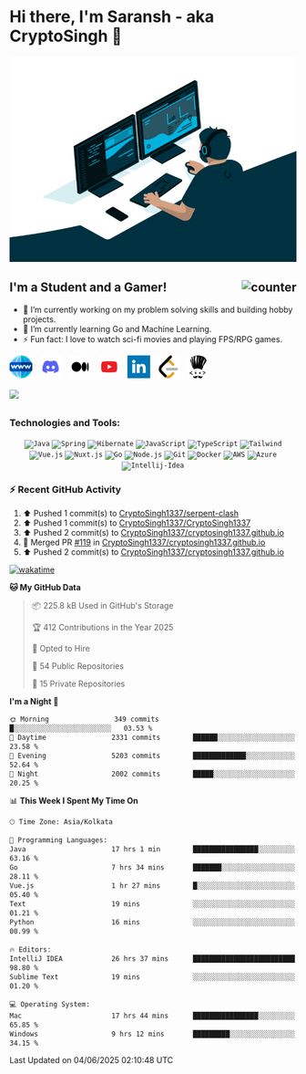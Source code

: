 # Hi there, I'm Saransh - aka CryptoSingh 👋

<div align="center">
<img src="https://github.com/CryptoSingh1337/CryptoSingh1337/blob/master/icons/code.gif" height="360px" width="640px" alt="gif"/>
</div>

## I'm a Student and a Gamer!<img src="https://komarev.com/ghpvc/?username=cryptosingh1337" alt="counter" align="right"/>

- 🔭 I’m currently working on my problem solving skills and building hobby projects.
- 🌱 I’m currently learning Go and Machine Learning.
- ⚡ Fun fact: I love to watch sci-fi movies and playing FPS/RPG games.

<a href="https://www.saransh.pro/" target="_blank"><img alt="Portfolio" height="40px" width="40px" src="./icons/world-wide-web.svg"/></a>&nbsp;&nbsp;
<a href="https://discord.gg/6efHuzv" target="_blank"><img alt="Discord" height="40px" width="40px" src="./icons/discord.svg"/></a>&nbsp;&nbsp;
<a href="https://cryptosingh1337.medium.com/" target="_blank"><img alt="Medium" height="40px" width="40px" src="./icons/medium.svg"/></a>&nbsp;&nbsp;
<a href="https://youtube.com/cryptosingh" target="_blank"><img alt="YouTube" height="40px" width="40px" src="./icons/youtube.svg"/></a>&nbsp;&nbsp;
<a href="https://linkedin.com/in/saransh-kumar-2k19/" target="_blank"><img alt="LinkedIn" height="40px" width="40px" src="./icons/linkedin.svg"/></a>&nbsp;&nbsp;
<a href="https://leetcode.com/cryptosingh/" target="_blank"><img alt="Leetcode" height="40px" width="40px" src="./icons/leetcode.svg"/></a>&nbsp;&nbsp;
<a href="https://codechef.com/users/cryptosingh" target="_blank"><img alt="Codechef" height="40px" width="40px" src="./icons/codechef.svg"/></a>
<br>
<br>
<a href="https://github.com/CryptoSingh1337/cryptosingh1337.github.io/raw/master/public/resume/SaranshKumar-Resume.pdf" download>![](https://img.shields.io/badge/Download-R%C3%A9sum%C3%A9-blue?style=plastic)</a>

##

### Technologies and Tools:

<div align="center">
 <code><img alt="Java" height="40px" width="40px" src="https://raw.githubusercontent.com/tomchen/stack-icons/master/logos/java.svg" title="Java"/></code>
 <code><img alt="Spring" height="40px" width="40px" src="https://raw.githubusercontent.com/tomchen/stack-icons/master/logos/spring.svg" title="Spring"/></code>
 <code><img alt="Hibernate" height="40px" width="40px" src="https://raw.githubusercontent.com/tomchen/stack-icons/master/logos/hibernate.svg" title="Hibernate"/></code>
 <code><img alt="JavaScript" height="40px" width="40px" src="https://raw.githubusercontent.com/tomchen/stack-icons/master/logos/javascript.svg" title="JavaScript"/></code>
 <code><img alt="TypeScript" height="40px" width="40px" src="https://raw.githubusercontent.com/get-icon/geticon/master/icons/typescript-icon.svg" title="TypeScript"/></code>
 <code><img alt="Tailwind" height="40px" width="40px" src="https://raw.githubusercontent.com/get-icon/geticon/master/icons/tailwindcss-icon.svg" title="Tailwind CSS"/></code>
 <code><img alt="Vue.js" height="40px" width="40px" src="https://raw.githubusercontent.com/tomchen/stack-icons/master/logos/vue.svg" title="Vue.js"/></code>
 <code><img alt="Nuxt.js" height="40px" width="40px" src="https://raw.githubusercontent.com/get-icon/geticon/master/icons/nuxt-icon.svg" title="Nuxt 3"/></code>
 <code><img alt="Go" height="40px" width="40px" src="https://raw.githubusercontent.com/tomchen/stack-icons/master/logos/gopher.svg" title="Go"/></code>
 <code><img alt="Node.js" height="40px" width="40px" src="https://raw.githubusercontent.com/get-icon/geticon/master/icons/nodejs-icon.svg" title="Node.js"/></code>
 <code><img alt="Git" height="40px" width="40px" src="https://raw.githubusercontent.com/tomchen/stack-icons/master/logos/git-icon.svg" title="Git"/></code>
 <code><img alt="Docker" height="40px" width="40px" src="https://raw.githubusercontent.com/tomchen/stack-icons/master/logos/docker-icon.svg" title="Docker"/></code>
 <code><img alt="AWS" height="40px" width="40px" src="https://raw.githubusercontent.com/get-icon/geticon/master/icons/aws.svg" title="AWS"/></code>
 <code><img alt="Azure" height="40px" width="40px" src="https://raw.githubusercontent.com/get-icon/geticon/master/icons/azure-icon.svg" title="Azure"/></code>
 <code><img alt="Intellij-Idea" height="40px" width="40px" src="https://raw.githubusercontent.com/tomchen/stack-icons/master/logos/intellij-idea.svg" title="Intellij-IDEA"/></code>
</div>

### ⚡ Recent GitHub Activity

<!--RECENT_ACTIVITY:start-->
1. ⬆️ Pushed 1 commit(s) to [CryptoSingh1337/serpent-clash](https://github.com/CryptoSingh1337/serpent-clash)<br>
2. ⬆️ Pushed 1 commit(s) to [CryptoSingh1337/CryptoSingh1337](https://github.com/CryptoSingh1337/CryptoSingh1337)<br>
3. ⬆️ Pushed 2 commit(s) to [CryptoSingh1337/cryptosingh1337.github.io](https://github.com/CryptoSingh1337/cryptosingh1337.github.io)<br>
4. 🎉 Merged PR [#119](https://github.com/CryptoSingh1337/cryptosingh1337.github.io/pull/119) in [CryptoSingh1337/cryptosingh1337.github.io](https://github.com/CryptoSingh1337/cryptosingh1337.github.io)<br>
5. ⬆️ Pushed 2 commit(s) to [CryptoSingh1337/cryptosingh1337.github.io](https://github.com/CryptoSingh1337/cryptosingh1337.github.io)<br>
<!--RECENT_ACTIVITY:end-->

[![wakatime](https://wakatime.com/badge/user/b9df6102-292d-4e04-8c49-0347a58ded19.svg)](https://wakatime.com/@b9df6102-292d-4e04-8c49-0347a58ded19)
<!--START_SECTION:waka-->
**🐱 My GitHub Data** 

> 📦 225.8 kB Used in GitHub's Storage 
 > 
> 🏆 412 Contributions in the Year 2025
 > 
> 💼 Opted to Hire
 > 
> 📜 54 Public Repositories 
 > 
> 🔑 15 Private Repositories 
 > 
**I'm a Night 🦉** 

```text
🌞 Morning                349 commits         █░░░░░░░░░░░░░░░░░░░░░░░░   03.53 % 
🌆 Daytime                2331 commits        ██████░░░░░░░░░░░░░░░░░░░   23.58 % 
🌃 Evening                5203 commits        █████████████░░░░░░░░░░░░   52.64 % 
🌙 Night                  2002 commits        █████░░░░░░░░░░░░░░░░░░░░   20.25 % 
```


📊 **This Week I Spent My Time On** 

```text
🕑︎ Time Zone: Asia/Kolkata

💬 Programming Languages: 
Java                     17 hrs 1 min        ████████████████░░░░░░░░░   63.16 % 
Go                       7 hrs 34 mins       ███████░░░░░░░░░░░░░░░░░░   28.11 % 
Vue.js                   1 hr 27 mins        █░░░░░░░░░░░░░░░░░░░░░░░░   05.40 % 
Text                     19 mins             ░░░░░░░░░░░░░░░░░░░░░░░░░   01.21 % 
Python                   16 mins             ░░░░░░░░░░░░░░░░░░░░░░░░░   00.99 % 

🔥 Editors: 
IntelliJ IDEA            26 hrs 37 mins      █████████████████████████   98.80 % 
Sublime Text             19 mins             ░░░░░░░░░░░░░░░░░░░░░░░░░   01.20 % 

💻 Operating System: 
Mac                      17 hrs 44 mins      ████████████████░░░░░░░░░   65.85 % 
Windows                  9 hrs 12 mins       █████████░░░░░░░░░░░░░░░░   34.15 % 
```


 Last Updated on 04/06/2025 02:10:48 UTC
<!--END_SECTION:waka-->
